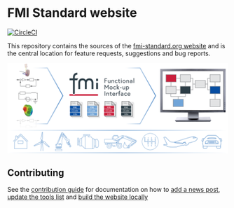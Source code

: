 # FMI Standard website

[![CircleCI](https://circleci.com/gh/modelica/fmi-standard.org.svg?style=svg)](https://circleci.com/gh/modelica/fmi-standard.org)

This repository contains the sources of the [fmi-standard.org website](https://fmi-standard.org/) and is the central location for feature requests, suggestions and bug reports.

![assets/images/fmi-illustration-1920.png](assets/images/fmi-illustration-1920.png)

## Contributing

See the [contribution guide](CONTRIBUTING.md) for documentation on how to [add a news post](CONTRIBUTING.md#adding-a-news-post), [update the tools list](CONTRIBUTING.md#updating-the-tools-list) and [build the website locally](CONTRIBUTING.md#building-the-website-locally)
